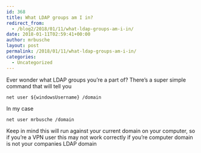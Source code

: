 ```yaml
---
id: 368
title: What LDAP groups am I in?
redirect_from:
  - /blog2/2018/01/11/what-ldap-groups-am-i-in/
date: 2018-01-11T02:59:41+00:00
author: mrbusche
layout: post
permalink: /2018/01/11/what-ldap-groups-am-i-in/
categories:
  - Uncategorized
---
```


Ever wonder what LDAP groups you&#8217;re a part of? There&#8217;s a super simple command that will tell you

`net user ${windowsUsername} /domain`

In my case

`net user mrbusche /domain`

Keep in mind this will run against your current domain on your computer, so if you&#8217;re a VPN user this may not work correctly if you&#8217;re computer domain is not your companies LDAP domain
